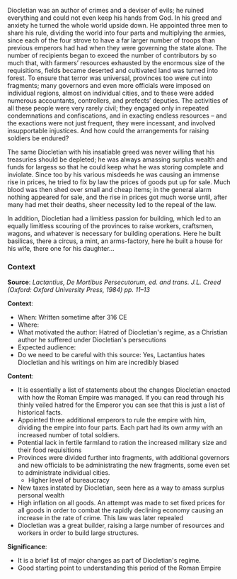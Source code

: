 Diocletian was an author of crimes and a deviser of evils; he ruined everything and could not even keep his hands from God. In his greed and anxiety he turned the whole world upside down. He appointed three men to share his rule, dividing the world into four parts and multiplying the armies, since each of the four strove to have a far larger number of troops than previous emperors had had when they were governing the state alone. The number of recipients began to exceed the number of contributors by so much that, with farmers’ resources exhausted by the enormous size of the requisitions, fields became deserted and cultivated land was turned into forest. To ensure that terror was universal, provinces too were cut into fragments; many governors and even more officials were imposed on individual regions, almost on individual cities, and to these were added numerous accountants, controllers, and prefects’ deputies. The activities of all these people were very rarely civil; they engaged only in repeated condemnations and confiscations, and in exacting endless resources – and the exactions were not just frequent, they were incessant, and involved insupportable injustices. And how could the arrangements for raising soldiers be endured?

The same Diocletian with his insatiable greed was never willing that his treasuries should be depleted; he was always amassing surplus wealth and funds for largess so that he could keep what he was storing complete and inviolate. Since too by his various misdeeds he was causing an immense rise in prices, he tried to fix by law the prices of goods put up for sale. Much blood was then shed over small and cheap items; in the general alarm nothing appeared for sale, and the rise in prices got much worse until, after many had met their deaths, sheer necessity led to the repeal of the law.

In addition, Diocletian had a limitless passion for building, which led to an equally limitless scouring of the provinces to raise workers, craftsmen, wagons, and whatever is necessary for building operations. Here he built basilicas, there  a circus, a mint, an arms-factory, here he built a house for his wife, there one for his daughter...

### Context
**Source**: *Lactantius, De Mortibus Persecutorum, ed. and trans. J.L. Creed (Oxford: Oxford
University Press, 1984) pp. 11–13*

**Context**:
 - When: Written sometime after 316 CE
 - Where:
 - What motivated the author: Hatred of Diocletian's regime, as a Christian author he suffered under Diocletian's persecutions
 - Expected audience:
 - Do we need to be careful with this source: Yes, Lactantius hates Diocletian and his writings on him are incredibly biased

**Content**:
 - It is essentially a list of statements about the changes Diocletian enacted with how the Roman Empire was managed. If you can read through his thinly veiled hatred for the Emperor you can see that this is just a list of historical facts.
 - Appointed three additional emperors to rule the empire with him, dividing the empire into four parts. Each part had its own army with an increased number of total soldiers.
 - Potential lack in fertile farmland to ration the increased military size and their food requisitions
 - Provinces were divided further into fragments, with additional governors and new officials to be administrating the new fragments, some even set to administrate individual cities.
	 - Higher level of bureaucracy
 - New taxes instated by Diocletian, seen here as a way to amass surplus personal wealth
 - High inflation on all goods. An attempt was made to set fixed prices for all goods in order to combat the rapidly declining economy causing an increase in the rate of crime. This law was later repealed
 - Diocletian was a great builder, raising a large number of resources and workers in order to build large structures.

**Significance**:
 - It is a brief list of major changes as part of Diocletian's regime.
 - Good starting point to understanding this period of the Roman Empire